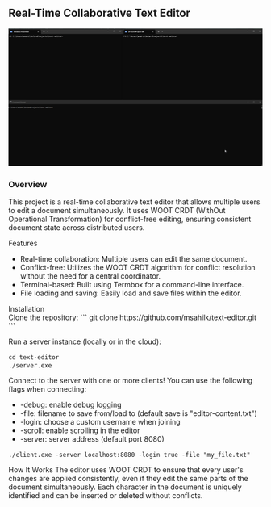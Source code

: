 
<h2>Real-Time Collaborative Text Editor</h2>

![Editor Demo](.github/assets/readme.gif)

<h3>Overview</h3>

This project is a real-time collaborative text editor that allows multiple users to edit a document simultaneously. It uses WOOT CRDT (WithOut Operational Transformation) for conflict-free editing, ensuring consistent document state across distributed users.

Features<ul>
<li>Real-time collaboration: Multiple users can edit the same document.</li>
<li>Conflict-free: Utilizes the WOOT CRDT algorithm for conflict resolution without the need for a central coordinator.</li>
<li>Terminal-based: Built using Termbox for a command-line interface.</li>
<li>File loading and saving: Easily load and save files within the editor.</li>
</ul>
Installation
<br>
Clone the repository:
```
git clone https://github.com/msahilk/text-editor.git
```

Run a server instance (locally or in the cloud):

```
cd text-editor
./server.exe
```


Connect to the server with one or more clients! You can use the following flags when connecting:
<ul>
<li>-debug: enable debug logging</li>
<li>-file: filename to save from/load to (default save is "editor-content.txt") </li>
<li>-login: choose a custom username when joining</li>
<li>-scroll: enable scrolling in the editor</li>
<li>-server: server address (default port 8080)</li>
</ul>

```
./client.exe -server localhost:8080 -login true -file "my_file.txt"
```

How It Works
The editor uses WOOT CRDT to ensure that every user's changes are applied consistently, even if they edit the same parts of the document simultaneously. Each character in the document is uniquely identified and can be inserted or deleted without conflicts.
